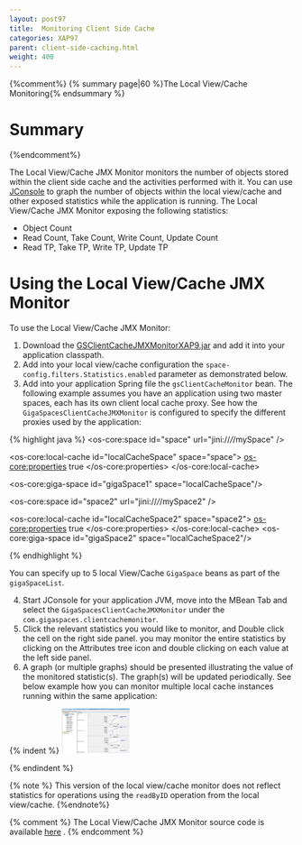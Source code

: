 ```yaml
---
layout: post97
title:  Monitoring Client Side Cache
categories: XAP97
parent: client-side-caching.html
weight: 400
---
```




{%comment%}
 {% summary page|60 %}The Local View/Cache Monitoring{% endsummary %}

# Summary
{%endcomment%}

The Local View/Cache JMX Monitor monitors the number of objects stored within the client side cache and the activities performed with it. You can use [JConsole](http://java.sun.com/developer/technicalArticles/J2SE/jconsole.html) to graph the number of objects within the local view/cache and other exposed statistics while the application is running. The Local View/Cache JMX Monitor exposing the following statistics:

- Object Count
- Read Count, Take Count, Write Count, Update Count
- Read TP, Take TP, Write TP, Update TP

# Using the Local View/Cache JMX Monitor

To use the Local View/Cache JMX Monitor:

1. Download the [GSClientCacheJMXMonitorXAP9.jar](/download_files/GSClientCacheJMXMonitorXAP9.jar) and add it into your application classpath.
2. Add into your local view/cache configuration the `space-config.filters.Statistics.enabled` parameter as demonstrated below.
3. Add into your application Spring file the `gsClientCacheMonitor` bean. The following example assumes you have an application using two master spaces, each has its own client local cache proxy. See how the `GigaSpacesClientCacheJMXMonitor` is configured to specify the different proxies used by the application:

{% highlight java %}
<os-core:space id="space" url="jini://*/*/mySpace" />

<os-core:local-cache id="localCacheSpace" space="space">
    <os-core:properties>
        <props>
            <prop key="space-config.filters.Statistics.enabled">true</prop>
        </props>
    </os-core:properties>
</os-core:local-cache>

<os-core:giga-space id="gigaSpace1" space="localCacheSpace"/>

<os-core:space id="space2" url="jini://*/*/mySpace2" />

<os-core:local-cache id="localCacheSpace2" space="space2">
    <os-core:properties>
        <props>
            <prop key="space-config.filters.Statistics.enabled">true</prop>
        </props>
    </os-core:properties>
</os-core:local-cache>
<os-core:giga-space id="gigaSpace2" space="localCacheSpace2"/>

<bean id="gsClientCacheMonitor"
	class="com.gigaspaces.clientcachemonitor.GigaSpacesClientCacheJMXMonitor">
	<property name="gigaSpaceList" >
    	 <list>
           <ref bean="gigaSpace1"/>
           <ref bean="gigaSpace2"/>
         </list>
	</property>
</bean>
{% endhighlight %}

You can specify up to 5 local View/Cache `GigaSpace` beans as part of the `gigaSpaceList`.

4. Start JConsole for your application JVM, move into the MBean Tab and select the `GigaSpacesClientCacheJMXMonitor` under the `com.gigaspaces.clientcachemonitor`.
5. Click the relevant statistics you would like to monitor, and Double click the cell on the right side panel. you may monitor the entire statistics by clicking on the Attributes tree icon and double clicking on each value at the left side panel.
6. A graph (or multiple graphs) should be presented illustrating the value of the monitored statistic(s). The graph(s) will be updated periodically.
See below example how you can monitor multiple local cache instances running within the same application:

{% indent %}
[<img src="/attachment_files/clientCacheJMXMonitor.jpg" width="120" height="80">](/attachment_files/clientCacheJMXMonitor.jpg)

{% endindent %}

{% note %}
This version of the local view/cache monitor does not reflect statistics for operations using the `readByID` operation from the local view/cache.
{%endnote%}

{% comment %}
The Local View/Cache JMX Monitor source code is available [here](/attachment_files/GSClientCacheJMXMonitor_src.zip) .
{% endcomment %}

